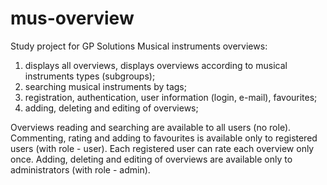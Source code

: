 # mus-overview
Study project for GP Solutions 
Musical instruments overviews:
1) displays all overviews, displays overviews according to musical instruments types (subgroups);
2) searching musical instruments by tags;
3) registration, authentication, user information (login, e-mail), favourites;
4) adding, deleting and editing of overviews;

Overviews reading and searching are available to all users (no role). Commenting, rating and adding to favourites is available only to registered users (with role - user). Each registered user can rate each overview only once. Adding, deleting and editing of overviews are available only to administrators (with role - admin).
